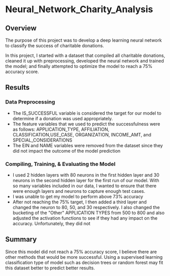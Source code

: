 # Neural_Network_Charity_Analysis
## Overview
The purpose of this project was to develop a deep learning neural network to classify the success of charitable donations.

In this project, I started with a dataset that compiled all charitable donations, cleaned it up with preprocessing, developed the neural network and trained the model; and finally attempted to optimize the model to reach a 75% accuracy score.

## Results
### Data Preprocessing
- The IS_SUCCESSFUL variable is considered the target for our model to determine if a donation was used appropriately.
- The feature variables that we used to predict the successfulness were as follows: APPLICATION_TYPE, AFFILIATION, CLASSIFICATION,USE_CASE, ORGANIZATION, INCOME_AMT, and SPECIAL_CONSIDERATIONS
- The EIN and NAME variables were removed from the dataset since they did not impact the outcome of the model prediction

### Compiling, Training, & Evaluating the Model
- I used 2 hidden layers with 80 neurons in the first hidden layer and 30 neurons in the second hidden layer for the first run of our model. With so many variables included in our data, I wanted to ensure that there were enough layers and neurons to capture enough test cases. 
- I was unable to get my model to perform above 73% accuracy
- After not reaching the 75% target, I then added a third layer and changed the neuron to 80, 50, and 30 respectively. I also changed the bucketing of the "Other" APPLICATION TYPES from 500 to 800 and also adjusted the activation functions to see if they had any impact on the accuracy. Unfortunately, they did not

## Summary
Since this model did not reach a 75% accuracy score, I believe there are other methods that would be more successful.  Using a supervised learning classification type of model such as decision trees or random forest may fit this dataset better to predict better results.


